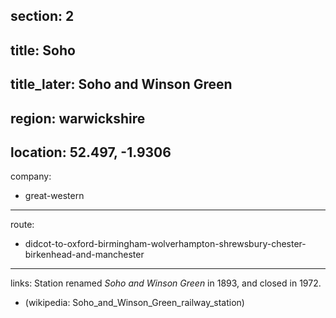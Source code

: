 section: 2
----
title: Soho
----
title_later: Soho and Winson Green
----
region: warwickshire
----
location: 52.497, -1.9306
----
company:
- great-western
----
route:
- didcot-to-oxford-birmingham-wolverhampton-shrewsbury-chester-birkenhead-and-manchester
----
links:
Station renamed *Soho and Winson Green* in 1893, and closed in 1972.
- (wikipedia: Soho_and_Winson_Green_railway_station)
